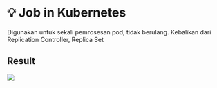 # 💡 Job in Kubernetes
Digunakan untuk sekali pemrosesan pod, tidak berulang. Kebalikan dari Replication Controller, Replica Set <br>

## Result
<img src="/assets/img/result-job.png"> <br>